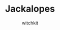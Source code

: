 ---
media: "images/rounds/round_1/jackalope_steed.png"
media_type: image
title: Jackalopes
author: [witchkit]
desc: Two slain Jackalopes carried by Quinn Sargent. One crewmember remarked that they look like slippers.
---